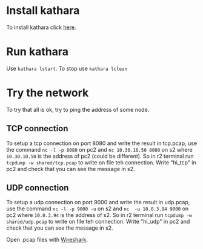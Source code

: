 # Install kathara
To install kathara click [here](https://www.kathara.org/).
# Run kathara
Use `kathara lstart`.
To stop use `kathara lclean`
# Try the network
To try that all is ok, try to ping the address of some node.
## TCP connection
To setup a tcp connection on port 8080 and write the result in tcp.pcap, use the command `nc -l -p 8080` on pc2 and `nc 10.30.10.50 8080` on s2 where 
`10.30.10.50` is the address of pc2 (could be different). So in r2 terminal run `tcpdump -w shared/tcp.pcap` to write on file teh connection. Write "hi_tcp" in pc2 and check that you can see the message in s2. 
## UDP connection
To setup a udp connection on port 9000 and write the result in udp.pcap, use the command `nc -l -p 9000 -u` on s2 and `nc  -u 10.0.3.94 9000` on pc2 where `10.0.3.94` is the address of s2. So in r2 terminal run `tcpdump -w shared/udp.pcap` to write on file teh connection. Write "hi_udp" in pc2 and check that you can see the message in s2. 

Open .pcap files with [Wireshark](https://www.wireshark.org/).
